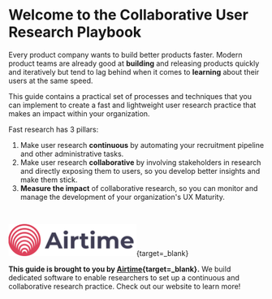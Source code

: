 # Welcome to the Collaborative User Research Playbook

Every product company wants to build better products faster. Modern product teams are already good at **building** and releasing products quickly and iteratively but tend to lag behind when it comes to **learning** about their users at the same speed. 

This guide contains a practical set of processes and techniques that you can implement to create a fast and lightweight user research practice that makes an impact within your organization.

Fast research has 3 pillars:

1. Make user research **continuous** by automating your recruitment pipeline and other administrative tasks.
2. Make user research **collaborative** by involving stakeholders in research and directly exposing them to users, so you develop better insights and make them stick.
3. **Measure the impact** of collaborative research, so you can monitor and manage the development of your organization's UX Maturity.

<br />

[<img src="img/airtime_banner.svg" style="width:50%;"/>](https://airtimeux.com){target=_blank}

**This guide is brought to you by [Airtime](https://airtimeux.com/){target=_blank}.** We build dedicated software to enable researchers to set up a continuous and collaborative research practice. Check out our website to learn more!
